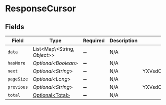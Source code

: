 # ResponseCursor


## Fields

| Field                                            | Type                                             | Required                                         | Description                                      | Example                                          |
| ------------------------------------------------ | ------------------------------------------------ | ------------------------------------------------ | ------------------------------------------------ | ------------------------------------------------ |
| `data`                                           | List\<Map\\<String, *Object*>>                   | :heavy_minus_sign:                               | N/A                                              |                                                  |
| `hasMore`                                        | *Optional\<Boolean>*                             | :heavy_minus_sign:                               | N/A                                              |                                                  |
| `next`                                           | *Optional\<String>*                              | :heavy_minus_sign:                               | N/A                                              | YXVsdCBhbmQgYSBtYXhpbXVtIG1heF9yZXN1bHRzLol=     |
| `pageSize`                                       | *Optional\<Long>*                                | :heavy_minus_sign:                               | N/A                                              |                                                  |
| `previous`                                       | *Optional\<String>*                              | :heavy_minus_sign:                               | N/A                                              | YXVsdCBhbmQgYSBtYXhpbXVtIG1heF9yZXN1bHRzLol=     |
| `total`                                          | [Optional\<Total>](../../models/shared/Total.md) | :heavy_minus_sign:                               | N/A                                              |                                                  |
